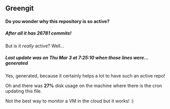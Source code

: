 ## Greengit

#### Do you wonder why this repository is so active?

##### After all it has 26781 commits!

But is it *really* active? Well...

##### Last update was on Thu Mar 3 at 7:25:10 when those lines were... generated

Yes, generated, because it certainly helps a lot to have such an active repo!

Oh and there was **27%** disk usage on the machine
where there is the cron updating this file.

Not the best way to monitor a VM in the cloud but it works! :)
